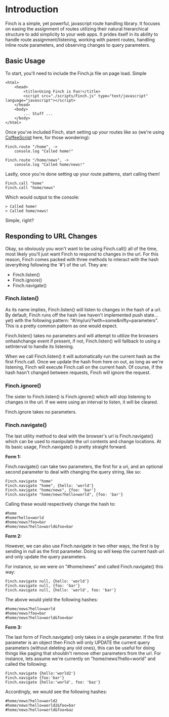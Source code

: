 # Introduction
Finch is a simple, yet powerful, javascript route handling library.  It focuses on easing the assignment of routes utilizing their natural hierarchical structure to add simplicity to your web apps.  It prides itself in its ability to handle route assignment/listening, working with parent routes, handling inline route parameters, and observing changes to query parameters.

## Basic Usage
To start, you'll need to include the Finch.js file on page load. Simple

	<html>
		<head>
			<title>Using Finch is Fun!</title>
			<script src="./scripts/Finch.js" type="text/javascript" language="javascript"></script>
		</head>
		<body>
			... Stuff ...
		</body>
	</html>

Once you've included Finch, start setting up your routes like so (we're using [CoffeeScript](http://coffeescript.org/) here, for those wondering):

	Finch.route "/home", ->
		console.log "Called home!"
	
	Finch.route "/home/news", ->
		console.log "Called home/news!"

Lastly, once you're done setting up your route patterns, start calling them!

	Finch.call "home"
	Finch.call "home/news"

Which would output to the console:

	> Called home!
	> Called home/news!

Simple, right?

## Responding to URL Changes

Okay, so obviously you won't want to be using Finch.call() all of the time, most likely you'll just want Finch to respond to changes in the url.  For this reason, Finch comes packed with three methods to interact with the hash (everything following the '#') of the url.  They are:

* Finch.listen()
* Finch.ignore()
* Finch.navigate()

### Finch.listen()
As its name implies, Finch.listen() will listen to changes in the hash of a url.  By default, Finch runs off the hash (we haven't implemented push state... yet) with the following pattern: "#/my/uri/?with=some&nifty=parameters".  This is a pretty common pattern as one would expect.

Finch.listen() takes no parameters and will attempt to utilize the browsers onhashchange event if present, if not, Finch.listen() will fallback to using a setInterval to handle its listening.

When we call Finch.listen() it will automatically run the current hash as the first Finch.call. Once we update the hash from here on out, as long as we're listening, Finch will execute Finch.call on the current hash. Of course, if the hash hasn't changed between requests, Finch will ignore the request.  

### Finch.ignore()
The sister to Finch.listen() is Finch.ignore() which will stop listening to changes in the url.  If we were using an interval to listen, it will be cleared.

Finch.ignore takes no parameters.

### Finch.navigate()
The last utility method to deal with the browser's url is Finch.navigate() which can be used to manipulate the url contents and change locations.  At its basic usage, Finch.navigate() is pretty straight forward.  

**Form 1:**

Finch.navigate() can take two parameters, the first for a uri, and an optional second parameter to deal with changing the query string, like so:

	Finch.navigate "home"
	Finch.navigate "home", {hello: 'world'}
	Finch.navigate "home/news", {foo: 'bar'}
	Finch.navigate "home/news?hello=world", {foo: 'bar'}


Calling these would respectively change the hash to:
	
	#home
	#home?hello=world
	#home/news?foo=bar
	#home/news?hello=world&foo=bar

**Form 2:**

However, we can also use Finch.navigate in two other ways, the first is by sending in null as the first parameter.  Doing so will keep the current hash uri and only update the query parameters.

For instance, so we were on "#home/news" and called Finch.navigate() this way:

	Finch.navigate null, {hello: 'world'}
	Finch.navigate null, {foo: 'bar'}
	Finch.navigate null, {hello: 'world', foo: 'bar'}

The above would yield the following hashes:

	#home/news?hello=world
	#home/news?foo=bar
	#home/news?hello=world&foo=bar

**Form 3:**

The last form of Finch.navigate() only takes in a single parameter.  If the first parameter is an object then Finch will only UPDATE the current query parameters (without deleting any old ones), this can be useful for doing things like paging that shouldn't remove other parameters from the url.  For instance, lets assume we're currently on "home/news?hello=world" and called the following:

	Finch.navigate {hello:'world2'}
	Finch.navigate {foo:'bar'}
	Finch.navigate {hello:'world', foo: 'baz'}

Accordingly, we would see the following hashes:

	#home/news?hello=world2
	#home/news?hello=world2&foo=bar
	#home/news?hello=world&foo=baz